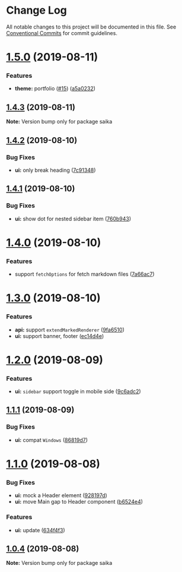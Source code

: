 # Change Log

All notable changes to this project will be documented in this file.
See [Conventional Commits](https://conventionalcommits.org) for commit guidelines.

# [1.5.0](https://github.com/evillt/saika/compare/saika@1.4.3...saika@1.5.0) (2019-08-11)


### Features

* **theme:** portfolio ([#15](https://github.com/evillt/saika/issues/15)) ([a5a0232](https://github.com/evillt/saika/commit/a5a0232))





## [1.4.3](https://github.com/evillt/saika/compare/saika@1.4.2...saika@1.4.3) (2019-08-11)

**Note:** Version bump only for package saika





## [1.4.2](https://github.com/evillt/saika/compare/saika@1.4.1...saika@1.4.2) (2019-08-10)


### Bug Fixes

* **ui:** only break heading ([7c91348](https://github.com/evillt/saika/commit/7c91348))





## [1.4.1](https://github.com/evillt/saika/compare/saika@1.4.0...saika@1.4.1) (2019-08-10)


### Bug Fixes

* **ui:** show dot for nested sidebar item ([760b943](https://github.com/evillt/saika/commit/760b943))





# [1.4.0](https://github.com/evillt/saika/compare/saika@1.3.0...saika@1.4.0) (2019-08-10)


### Features

* support `fetchOptions` for fetch markdown files ([7a66ac7](https://github.com/evillt/saika/commit/7a66ac7))





# [1.3.0](https://github.com/evillt/saika/compare/saika@1.2.0...saika@1.3.0) (2019-08-10)


### Features

* **api:** support `extendMarkedRenderer` ([9fa6510](https://github.com/evillt/saika/commit/9fa6510))
* **ui:** support banner, footer ([ec14d4e](https://github.com/evillt/saika/commit/ec14d4e))





# [1.2.0](https://github.com/evillt/saika/compare/saika@1.1.1...saika@1.2.0) (2019-08-09)


### Features

* **ui:** `sidebar` support toggle in mobile side ([9c6adc2](https://github.com/evillt/saika/commit/9c6adc2))





## [1.1.1](https://github.com/evillt/saika/compare/saika@1.1.0...saika@1.1.1) (2019-08-09)


### Bug Fixes

* **ui:** compat `Windows` ([86819d7](https://github.com/evillt/saika/commit/86819d7))





# [1.1.0](https://github.com/evillt/saika/compare/saika@1.0.4...saika@1.1.0) (2019-08-08)


### Bug Fixes

* **ui:** mock a Header element ([928197d](https://github.com/evillt/saika/commit/928197d))
* **ui:** move Main gap to Header component ([b6524e4](https://github.com/evillt/saika/commit/b6524e4))


### Features

* **ui:** update ([634f4f3](https://github.com/evillt/saika/commit/634f4f3))





## [1.0.4](https://github.com/evillt/saika/compare/saika@1.0.3...saika@1.0.4) (2019-08-08)

**Note:** Version bump only for package saika
